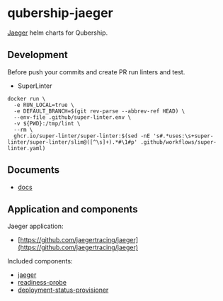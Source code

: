# qubership-jaeger

[Jaeger](https://github.com/jaegertracing/jaeger) helm charts for Qubership.

## Development
Before push your commits and create PR run linters and test.
* SuperLinter
```shell
docker run \
  -e RUN_LOCAL=true \
  -e DEFAULT_BRANCH=$(git rev-parse --abbrev-ref HEAD) \
  --env-file .github/super-linter.env \
  -v ${PWD}:/tmp/lint \
  --rm \
  ghcr.io/super-linter/super-linter:$(sed -nE 's#.*uses:\s+super-linter/super-linter/slim@([^\s]+).*#\1#p' .github/workflows/super-linter.yaml)
```

## Documents

* [docs](docs)

## Application and components

Jaeger application:

* [https://github.com/jaegertracing/jaeger](https://github.com/jaegertracing/jaeger)

Included components:

* [jaeger](https://github.com/jaegertracing/jaeger)
* [readiness-probe](readiness-probe)
* [deployment-status-provisioner](https://github.com/Netcracker/qubership-deployment-status-provisioner)
